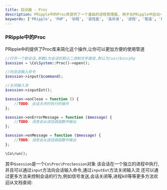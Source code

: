 ```yaml
---
title: 启动器 - Proc
description: PRipple中的Proc库提供了一个基础的进程管理器, 用于在PRipple中启动一个新的进程, 并且可以通过管道进行通信。
keywords: ['PRipple', 'PHP', '协程', '高性能', '高并发', '进程', '管道', 'Proc']
---
```


### PRipple中的Proc

PRipple中的提供了Proc库来简化这个操作,让你可以更加方便的使用管道

```php
//打开一个新会话,参数1为会话的默认二进制文件路径,默认为/usr/bin/php
$session = \Co\System::Proc()->open();

//向会话输入命令
$session->input($command);

//关闭输入流
$session->inputEot();

$session->onClose = function () {
    //TODO: 会话关闭时执行的操作
};

$session->onErrorMessage = function ($message) {
    //TODO: 消息会从该回调函数中输出
};

$session->onMessage = function ($message) {
    //TODO: 消息会从该回调函数中输出
};

\Co\run();
```

其中`$session`是一个`Co\Proc\ProcSession`对象
该会话在一个独立的进程中执行,并且可以通过`input`方法向会话输入命令,通过`inputEot`方法关闭输入流
还可以通过更多方法来控制会话的行为,例如信号发送,会话关闭等,进程kill等等更多方法欢迎从文档查阅:
